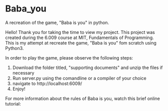# Baba_you
A recreation of the game, "Baba is you" in python.

Hello! Thank you for taking the time to view my project. This project was created during the 6.009 course at MIT, Fundamentals of Programming. 
This is my attempt at recreate the game, "Baba is you" fom scratch using Python3.

In order to play the game, please observe the following steps:

1. Download the folder titled, "supporting documents" and unzip the files if necessary
2. Run server.py using the comandline or a compiler of your choice
3. navigate to http://localhost:6009/
4. Enjoy!


For more information about the rules of Baba is you, watch this brief online tutorial: 
